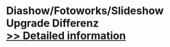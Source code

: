 # Diashow/Fotoworks/Slideshow Upgrade Differenz<br />[>> Detailed information](https://secure.shareit.com/shareit/product.html?productid=300424464&affiliateid=200057808)
